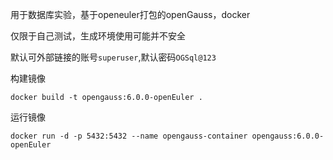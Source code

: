 用于数据库实验，基于openeuler打包的openGauss，docker

仅限于自己测试，生成环境使用可能并不安全

默认可外部链接的账号`superuser`,默认密码`OGSql@123`

构建镜像
```
docker build -t opengauss:6.0.0-openEuler .
```

运行镜像
```
docker run -d -p 5432:5432 --name opengauss-container opengauss:6.0.0-openEuler
```